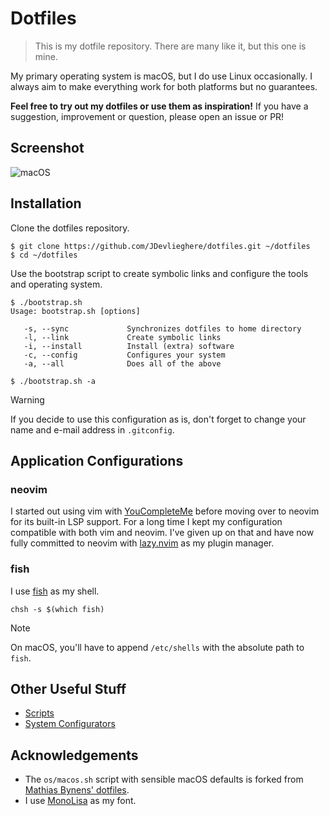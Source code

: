 # Dotfiles

> This is my dotfile repository. There are many like it, but this one is mine.

My primary operating system is macOS, but I do use Linux occasionally. I always
aim to make everything work for both platforms but no guarantees.

**Feel free to try out my dotfiles or use them as inspiration!** If you have a
suggestion, improvement or question, please open an issue or PR!

## Screenshot

![macOS](https://jonasdevlieghere.com/static/dotfiles.png?v=2)

## Installation

Clone the dotfiles repository.

```
$ git clone https://github.com/JDevlieghere/dotfiles.git ~/dotfiles
$ cd ~/dotfiles
```

Use the bootstrap script to create symbolic links and configure the tools and
operating system.

```
$ ./bootstrap.sh
Usage: bootstrap.sh [options]

   -s, --sync             Synchronizes dotfiles to home directory
   -l, --link             Create symbolic links
   -i, --install          Install (extra) software
   -c, --config           Configures your system
   -a, --all              Does all of the above

$ ./bootstrap.sh -a
```

> [!WARNING]
>
> If you decide to use this configuration as is, don't forget to change your
> name and e-mail address in `.gitconfig`.

## Application Configurations

### neovim

I started out using vim with
[YouCompleteMe](https://github.com/Valloric/YouCompleteMe) before moving over
to neovim for its built-in LSP support. For a long time I kept my configuration
compatible with both vim and neovim. I've given up on that and have now fully
committed to neovim with [lazy.nvim](https://github.com/folke/lazy.nvim) as my
plugin manager.

### fish

I use [fish](https://fishshell.com) as my shell.

```
chsh -s $(which fish)
```

> [!NOTE]
>
> On macOS, you'll have to append `/etc/shells` with the absolute path to
> `fish`.


## Other Useful Stuff

 - [Scripts](https://github.com/JDevlieghere/dotfiles/tree/main/scripts)
 - [System Configurators](https://github.com/JDevlieghere/dotfiles/tree/main/os)

## Acknowledgements

 - The `os/macos.sh` script with sensible macOS defaults is forked from [Mathias Bynens' dotfiles](https://github.com/mathiasbynens/dotfiles/blob/main/.macos).
 - I use [MonoLisa](https://www.monolisa.dev) as my font.
